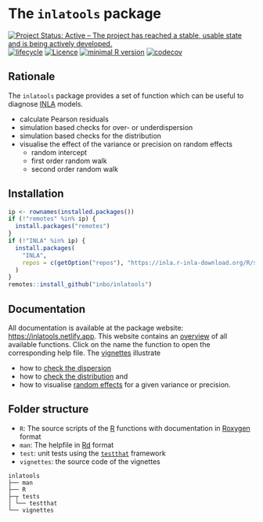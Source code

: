 # The `inlatools` package

[![Project Status: Active – The project has reached a stable, usable state and is being actively developed.](https://www.repostatus.org/badges/latest/active.svg)](https://www.repostatus.org/#active)
[![lifecycle](https://img.shields.io/badge/lifecycle-experimental-orange.svg)](https://lifecycle.r-lib.org/articles/stages.html)
[![Licence](https://img.shields.io/badge/licence-GPL--3-blue.svg)](https://www.gnu.org/licenses/gpl-3.0.en.html)
[![minimal R version](https://img.shields.io/badge/R%3E%3D-3.4.0-6666ff.svg)](https://cran.r-project.org/)
[![codecov](https://app.codecov.io/gh/inbo/inlatools/branch/master/graph/badge.svg)](https://app.codecov.io/gh/inbo/inlatools)

## Rationale

The `inlatools` package provides a set of function which can be useful to diagnose [INLA](https://www.r-inla.org/) models.

- calculate Pearson residuals
- simulation based checks for over- or underdispersion
- simulation based checks for the distribution
- visualise the effect of the variance or precision on random effects
    - random intercept
    - first order random walk
    - second order random walk

## Installation

```r
ip <- rownames(installed.packages())
if (!"remotes" %in% ip) {
  install.packages("remotes")
}
if (!"INLA" %in% ip) {
  install.packages(
    "INLA", 
    repos = c(getOption("repos"), "https://inla.r-inla-download.org/R/stable")
  )
}
remotes::install_github("inbo/inlatools")
```

## Documentation

All documentation is available at the package website: https://inlatools.netlify.app.
This website contains an [overview](https://inlatools.netlify.app/reference/index.html) of all available functions.
Click on the name the function to open the corresponding help file.
The [vignettes](https://inlatools.netlify.app/articles/index.html) illustrate

- how to [check the dispersion](https://inlatools.netlify.app/articles/dispersion.html)
- how to [check the distribution](https://inlatools.netlify.app/articles/distribution.html) and
- how to visualise [random effects](https://inlatools.netlify.app/articles/prior.html) for a given variance or precision.

## Folder structure

- `R`: The source scripts of the [R](https://cran.r-project.org/) functions with documentation in [Roxygen](https://github.com/r-lib/roxygen2) format
- `man`: The helpfile in [Rd](https://cran.r-project.org/doc/manuals/r-release/R-exts.html#Rd-format) format
- `test`: unit tests using the [`testthat`](https://testthat.r-lib.org/) framework
- `vignettes`: the source code of the vignettes

```
inlatools
├── man
├── R
├─┬ tests
│ └── testthat
└── vignettes
```
